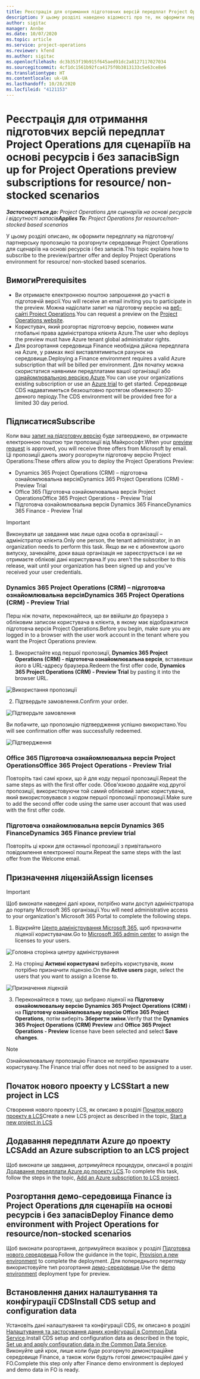 ```yaml
---
title: Реєстрація для отримання підготовчих версій передплат Project Operations для сценаріїв на основі ресурсів і без запасів
description: У цьому розділі наведено відомості про те, як оформити передплату та здійснити розгортання Project Operations для сценаріїв на основі ресурсів і без запасів.
author: sigitac
manager: Annbe
ms.date: 10/07/2020
ms.topic: article
ms.service: project-operations
ms.reviewer: kfend
ms.author: sigitac
ms.openlocfilehash: dc3b353f19b915f645aed91dc2a8127117027034
ms.sourcegitcommit: 4cf1dc1561b92fca4175f0b3813133c5e63ce8e6
ms.translationtype: HT
ms.contentlocale: uk-UA
ms.lasthandoff: 10/28/2020
ms.locfileid: "4121153"
---
```

# <a name="sign-up-for-project-operations-preview-subscriptions-for-resource-non-stocked-scenarios"></a><span data-ttu-id="e9b4a-103">Реєстрація для отримання підготовчих версій передплат Project Operations для сценаріїв на основі ресурсів і без запасів</span><span class="sxs-lookup"><span data-stu-id="e9b4a-103">Sign up for Project Operations preview subscriptions for resource/ non-stocked scenarios</span></span>

<span data-ttu-id="e9b4a-104">_**Застосовується до:** Project Operations для сценаріїв на основі ресурсів і відсутності запасів_</span><span class="sxs-lookup"><span data-stu-id="e9b4a-104">_**Applies To:** Project Operations for resource/non-stocked based scenarios_</span></span>

<span data-ttu-id="e9b4a-105">У цьому розділі описано, як оформити передплату на підготовчу/партнерську пропозицію та розгорнути середовище Project Operations для сценаріїв на основі ресурсів і без запасів.</span><span class="sxs-lookup"><span data-stu-id="e9b4a-105">This topic explains how to subscribe to the preview/partner offer and deploy Project Operations environment for resource/ non-stocked based scenarios.</span></span>

## <a name="prerequisites"></a><span data-ttu-id="e9b4a-106">Вимоги</span><span class="sxs-lookup"><span data-stu-id="e9b4a-106">Prerequisites</span></span>

- <span data-ttu-id="e9b4a-107">Ви отримаєте електронною поштою запрошення до участі в підготовчій версії.</span><span class="sxs-lookup"><span data-stu-id="e9b4a-107">You will receive an email inviting you to participate in the preview.</span></span> <span data-ttu-id="e9b4a-108">Можна надіслати запит на підготовчу версію на [веб-сайті Project Operations](https://dynamics.microsoft.com/en-us/project-operations/overview/).</span><span class="sxs-lookup"><span data-stu-id="e9b4a-108">You can request a preview on the [Project Operations website](https://dynamics.microsoft.com/en-us/project-operations/overview/).</span></span>
- <span data-ttu-id="e9b4a-109">Користувач, який розгортає підготовчу версію, повинен мати глобальні права адміністратора клієнта Azure.</span><span class="sxs-lookup"><span data-stu-id="e9b4a-109">The user who deploys the preview must have Azure tenant global administrator rights.</span></span>
- <span data-ttu-id="e9b4a-110">Для розгортання середовища Finance необхідна дійсна передплата на Azure, у рамках якої виставлятиметься рахунок на середовище.</span><span class="sxs-lookup"><span data-stu-id="e9b4a-110">Deploying a Finance environment requires a valid Azure subscription that will be billed per environment.</span></span> <span data-ttu-id="e9b4a-111">Для початку можна скористатися наявними передплатами вашої організації або [ознайомлювальною версією Azure](https://azure.microsoft.com/en-us/free/).</span><span class="sxs-lookup"><span data-stu-id="e9b4a-111">You can use your organizations existing subscription or use an [Azure trial](https://azure.microsoft.com/en-us/free/) to get started.</span></span> <span data-ttu-id="e9b4a-112">Середовище CDS надаватиметься безкоштовно протягом обмеженого 30-денного періоду.</span><span class="sxs-lookup"><span data-stu-id="e9b4a-112">The CDS environment will be provided free for a limited 30 day period.</span></span>

## <a name="subscribe"></a><span data-ttu-id="e9b4a-113">Підписатися</span><span class="sxs-lookup"><span data-stu-id="e9b4a-113">Subscribe</span></span>

<span data-ttu-id="e9b4a-114">Коли ваш [запит на підготовчу версію](https://forms.office.com/FormsPro/Pages/ResponsePage.aspx?id=v4j5cvGGr0GRqy180BHbR56j8lZs0FdAvwT75_WNFyxUMkRDV1NYQU5TNjE2VjhKOVBUNVg2R0s1NC4u) буде затверджено, ви отримаєте електронною поштою три пропозиції від Майкрософт.</span><span class="sxs-lookup"><span data-stu-id="e9b4a-114">When your [preview request](https://forms.office.com/FormsPro/Pages/ResponsePage.aspx?id=v4j5cvGGr0GRqy180BHbR56j8lZs0FdAvwT75_WNFyxUMkRDV1NYQU5TNjE2VjhKOVBUNVg2R0s1NC4u) is approved, you will receive three offers from Microsoft by email.</span></span> <span data-ttu-id="e9b4a-115">Ці пропозиції дають змогу розгорнути підготовчу версію Project Operations:</span><span class="sxs-lookup"><span data-stu-id="e9b4a-115">These offers allow you to deploy the Project Operations Preview:</span></span>

- <span data-ttu-id="e9b4a-116">Dynamics 365 Project Operations (CRM) – підготовча ознайомлювальна версія</span><span class="sxs-lookup"><span data-stu-id="e9b4a-116">Dynamics 365 Project Operations (CRM) - Preview Trial</span></span>
- <span data-ttu-id="e9b4a-117">Office 365 Підготовча ознайомлювальна версія Project Operations</span><span class="sxs-lookup"><span data-stu-id="e9b4a-117">Office 365 Project Operations - Preview Trial</span></span>
- <span data-ttu-id="e9b4a-118">Підготовча ознайомлювальна версія Dynamics 365 Finance</span><span class="sxs-lookup"><span data-stu-id="e9b4a-118">Dynamics 365 Finance - Preview Trial</span></span>

> [!IMPORTANT]
> <span data-ttu-id="e9b4a-119">Виконувати це завдання має лише одна особа в організації – адміністратор клієнта.</span><span class="sxs-lookup"><span data-stu-id="e9b4a-119">Only one person, the tenant administrator, in an organization needs to perform this task.</span></span> <span data-ttu-id="e9b4a-120">Якщо ви не є абонентом цього випуску, зачекайте, доки ваша організація не зареєструється і ви не отримаєте облікові дані користувача.</span><span class="sxs-lookup"><span data-stu-id="e9b4a-120">If you aren't the subscriber to this release, wait until your organization has been signed up and you've received your user credentials.</span></span>

### <a name="dynamics-365-project-operations-crm---preview-trial"></a><span data-ttu-id="e9b4a-121">Dynamics 365 Project Operations (CRM) – підготовча ознайомлювальна версія</span><span class="sxs-lookup"><span data-stu-id="e9b4a-121">Dynamics 365 Project Operations (CRM) - Preview Trial</span></span> 

<span data-ttu-id="e9b4a-122">Перш ніж почати, переконайтеся, що ви ввійшли до браузера з обліковим записом користувача в клієнта, в якому має відображатися підготовча версія Project Operations.</span><span class="sxs-lookup"><span data-stu-id="e9b4a-122">Before you begin, make sure you are logged in to a browser with the user work account in the tenant where you want the Project Operations preview.</span></span>

1. <span data-ttu-id="e9b4a-123">Використайте код першої пропозиції, **Dynamics 365 Project Operations (CRM) - підготовча ознайомлювальна версія**, вставивши його в URL-адресу браузера.</span><span class="sxs-lookup"><span data-stu-id="e9b4a-123">Redeem the first offer code, **Dynamics 365 Project Operations (CRM) - Preview Trial** by pasting it into the browser URL.</span></span>

![Використання пропозиції](./media/16RedeemFirstOfferNew.png)

2. <span data-ttu-id="e9b4a-125">Підтвердьте замовлення.</span><span class="sxs-lookup"><span data-stu-id="e9b4a-125">Confirm your order.</span></span>

![Підтвердьте замовлення](./media/17ConfirmOrderNew.png)

<span data-ttu-id="e9b4a-127">Ви побачите, що пропозицію підтвердження успішно використано.</span><span class="sxs-lookup"><span data-stu-id="e9b4a-127">You will see confirmation offer was successfully redeemed.</span></span>

![Підтвердження](./media/18OrderConfirmationNew.png)

### <a name="office-365-project-operations---preview-trial"></a><span data-ttu-id="e9b4a-129">Office 365 Підготовча ознайомлювальна версія Project Operations</span><span class="sxs-lookup"><span data-stu-id="e9b4a-129">Office 365 Project Operations - Preview Trial</span></span>

<span data-ttu-id="e9b4a-130">Повторіть такі самі кроки, що й для коду першої пропозиції.</span><span class="sxs-lookup"><span data-stu-id="e9b4a-130">Repeat the same steps as with the first offer code.</span></span> <span data-ttu-id="e9b4a-131">Обов'язково додайте код другої пропозиції, використовуючи той самий обліковий запис користувача, який використовувався з кодом першої пропозиції пропозиції.</span><span class="sxs-lookup"><span data-stu-id="e9b4a-131">Make sure to add the second offer code using the same user account that was used with the first offer code.</span></span>

### <a name="dynamics-365-finance-preview-trial"></a><span data-ttu-id="e9b4a-132">Підготовча ознайомлювальна версія Dynamics 365 Finance</span><span class="sxs-lookup"><span data-stu-id="e9b4a-132">Dynamics 365 Finance preview trial</span></span>

<span data-ttu-id="e9b4a-133">Повторіть ці кроки для останньої пропозиції з привітального повідомлення електронної пошти.</span><span class="sxs-lookup"><span data-stu-id="e9b4a-133">Repeat the same steps with the last offer from the Welcome email.</span></span>

## <a name="assign-licenses"></a><span data-ttu-id="e9b4a-134">Призначення ліцензій</span><span class="sxs-lookup"><span data-stu-id="e9b4a-134">Assign licenses</span></span>

> [!IMPORTANT]
> <span data-ttu-id="e9b4a-135">Щоб виконати наведені далі кроки, потрібно мати доступ адміністратора до порталу Microsoft 365 організації.</span><span class="sxs-lookup"><span data-stu-id="e9b4a-135">You will need administrative access to your organization's Microsoft 365 Portal to complete the following steps.</span></span>

1. <span data-ttu-id="e9b4a-136">Відкрийте [Центр адміністрування Microsoft 365](https://portal.office.com/), щоб призначити ліцензії користувачам.</span><span class="sxs-lookup"><span data-stu-id="e9b4a-136">Go to [Microsoft 365 admin center](https://portal.office.com/) to assign the licenses to your users.</span></span>

![Головна сторінка центру адміністрування](./media/14AdminPortal.png)

2. <span data-ttu-id="e9b4a-138">На сторінці **Активні користувачі** виберіть користувачів, яким потрібно призначити ліцензію.</span><span class="sxs-lookup"><span data-stu-id="e9b4a-138">On the **Active users** page, select the users that you want to assign a license to.</span></span>

![Призначення ліцензій](./media/15AssignLicenses.png)

3. <span data-ttu-id="e9b4a-140">Переконайтеся в тому, що вибрано ліцензії на **Підготовчу ознайомлювальну версію Dynamics 365 Project Operations (CRM)** і на **Підготовчу ознайомлювальну версію Office 365 Project Operations**, потім виберіть **Зберегти зміни**.</span><span class="sxs-lookup"><span data-stu-id="e9b4a-140">Verify that the **Dynamics 365 Project Operations (CRM) Preview** and **Office 365 Project Operations - Preview** license have been selected and select **Save changes**.</span></span>

> [!NOTE]
> <span data-ttu-id="e9b4a-141">Ознайомлювальну пропозицію Finance не потрібно призначати користувачу.</span><span class="sxs-lookup"><span data-stu-id="e9b4a-141">The Finance trial offer does not need to be assigned to a user.</span></span>

## <a name="start-a-new-project-in-lcs"></a><span data-ttu-id="e9b4a-142">Початок нового проекту у LCS</span><span class="sxs-lookup"><span data-stu-id="e9b4a-142">Start a new project in LCS</span></span>

<span data-ttu-id="e9b4a-143">Створення нового проекту LCS, як описано в розділі [Початок нового проекту в LCS](create-lcs-project.md)</span><span class="sxs-lookup"><span data-stu-id="e9b4a-143">Create a new LCS project as described in the topic, [Start a new project in LCS](create-lcs-project.md)</span></span>

## <a name="add-an-azure-subscription-to-an-lcs-project"></a><span data-ttu-id="e9b4a-144">Додавання передплати Azure до проекту LCS</span><span class="sxs-lookup"><span data-stu-id="e9b4a-144">Add an Azure subscription to an LCS project</span></span>

<span data-ttu-id="e9b4a-145">Щоб виконати це завдання, дотримуйтеся процедури, описаної в розділі [Додавання передплати Azure до проекту LCS](resource-add-azure-subscription-lcs-project.md).</span><span class="sxs-lookup"><span data-stu-id="e9b4a-145">To complete this task, follow the steps in the topic, [Add an Azure subscription to LCS project](resource-add-azure-subscription-lcs-project.md).</span></span>

## <a name="deploy-finance-demo-environment-with-project-operations-for-resourcenon-stocked-scenarios"></a><span data-ttu-id="e9b4a-146">Розгортання демо-середовища Finance із Project Operations для сценаріїв на основі ресурсів і без запасів</span><span class="sxs-lookup"><span data-stu-id="e9b4a-146">Deploy Finance demo environment with Project Operations for resource/non-stocked scenarios</span></span>

<span data-ttu-id="e9b4a-147">Щоб виконати розгортання, дотримуйтеся вказівок у розділі [Підготовка нового середовища](resource-provision-new-environment.md).</span><span class="sxs-lookup"><span data-stu-id="e9b4a-147">Follow the guidance in the topic, [Provision a new environment](resource-provision-new-environment.md) to complete the deployment.</span></span> <span data-ttu-id="e9b4a-148">Для попереднього перегляду використовуйте тип розгортання [демо-середовище](https://docs.microsoft.com/dynamics365/fin-ops-core/dev-itpro/deployment/deploy-demo-environment).</span><span class="sxs-lookup"><span data-stu-id="e9b4a-148">Use the [demo environment](https://docs.microsoft.com/dynamics365/fin-ops-core/dev-itpro/deployment/deploy-demo-environment) deployment type for preview.</span></span> 

## <a name="install-cds-setup-and-configuration-data"></a><span data-ttu-id="e9b4a-149">Встановлення даних налаштування та конфігурації CDS</span><span class="sxs-lookup"><span data-stu-id="e9b4a-149">Install CDS setup and configuration data</span></span>

<span data-ttu-id="e9b4a-150">Установіть дані налаштування та конфігурації CDS, як описано в розділі [Налаштування та застосування даних конфігурації в Common Data Service](resource-apply-pro-setup-config-data.md).</span><span class="sxs-lookup"><span data-stu-id="e9b4a-150">Install CDS setup and configuration data as described in the topic, [Set up and apply configuration data in the Common Data Service](resource-apply-pro-setup-config-data.md).</span></span>
<span data-ttu-id="e9b4a-151">Виконуйте цей крок, лише коли буде розгорнуто демонстраційне середовище Finance, а також коли будуть готові демонстраційні дані у FO.</span><span class="sxs-lookup"><span data-stu-id="e9b4a-151">Complete this step only after Finance demo environment is deployed and demo data in FO is ready.</span></span>
